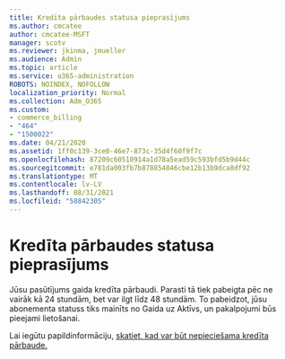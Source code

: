 ```yaml
---
title: Kredīta pārbaudes statusa pieprasījums
ms.author: cmcatee
author: cmcatee-MSFT
manager: scotv
ms.reviewer: jkinma, jmueller
ms.audience: Admin
ms.topic: article
ms.service: o365-administration
ROBOTS: NOINDEX, NOFOLLOW
localization_priority: Normal
ms.collection: Adm_O365
ms.custom:
- commerce_billing
- "464"
- "1500022"
ms.date: 04/21/2020
ms.assetid: 1ff0c139-3ce0-46e7-873c-35d4f60f9f7c
ms.openlocfilehash: 87209c60510914a1d78a5ead59c593bfd5b9d44c
ms.sourcegitcommit: e781da003fb7b878854846cbe12b13b9dca8df92
ms.translationtype: MT
ms.contentlocale: lv-LV
ms.lasthandoff: 08/31/2021
ms.locfileid: "58842305"
---
```

# <a name="credit-check-status-request"></a>Kredīta pārbaudes statusa pieprasījums

Jūsu pasūtījums gaida kredīta pārbaudi. Parasti tā tiek pabeigta pēc ne vairāk kā 24 stundām, bet var ilgt līdz 48 stundām. To pabeidzot, jūsu abonementa statuss tiks mainīts no Gaida uz Aktīvs, un pakalpojumi būs pieejami lietošanai.

Lai iegūtu papildinformāciju, [skatiet, kad var būt nepieciešama kredīta pārbaude.](https://docs.microsoft.com/microsoft-365/commerce/billing-and-payments/pay-for-your-subscription#pay-by-invoice-check-or-eft)
